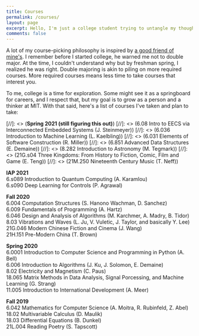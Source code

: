 ```yaml
---
title: Courses
permalink: /courses/
layout: page
excerpt: Hello, I'm just a college student trying to untangle my thoughts.
comments: false
---
```


A lot of my course-picking philosophy is inspired by [a good friend of mine's](https://zhengdongwang.com/blue_book/). I remember before I started college, he warned me not to double major. At the time, I couldn't understand why but by freshman spring, I realized he was right. Double majoring is akin to piling on more required courses. More required courses means less time to take courses that interest you.

To me, college is a time for exploration. Some might see it as a springboard for careers, and I respect that, but my goal is to grow as a person and a thinker at MIT. With that said, here's a list of courses I've taken and plan to take:

[//]: <> (**Spring 2021 (still figuring this out)**)
[//]: <> (6.08 Intro to EECS via Interconnected Embedded Systems (J. Steinmeyer))
[//]: <> (6.036 Introduction to Machine Learning (L. Kaelbling))
[//]: <> (6.031 Elements of Software Construction (R. Miller))
[//]: <> (6.851 Advanced Data Structures (E. Demaine))
[//]: <> (8.282 Introduction to Astronomy (M. Tegmark))
[//]: <> (21G.s04 Three Kingdoms: From History to Fiction, Comic, Film and Game (E. Teng))
[//]: <> (21M.250 Nineteenth Century Music (T. Neff))

**IAP 2021**  
6.s089 Introduction to Quantum Computing (A. Karamlou)  
6.s090 Deep Learning for Controls (P. Agrawal)  

**Fall 2020**  
6.004 Computation Structures (S. Hanono Wachman, D. Sanchez)  
6.009 Fundamentals of Programming (A. Hartz)  
6.046 Design and Analysis of Algorithms (M. Karchmer, A. Madry, B. Tidor)  
8.03  Vibrations and Waves (L. Ju, V. Vuletic, J. Taylor, and basically Y. Lee)  
21G.046 Modern Chinese Fiction and Cinema (J. Wang)  
21H.151 Pre-Modern China (T. Brown)  

**Spring 2020**  
6.0001 Introduction to Computer Science and Programming in Python (A. Bell)  
6.006  Introduction to Algorithms (J. Ku, J. Solomon, E. Demaine)  
8.02   Electricity and Magnetism (C. Paus)  
18.065 Matrix Methods in Data Analysis, Signal Porcessing, and Machine Learning (G. Strang)  
11.005 Introduction to International Development (A. Meer)  

**Fall 2019**  
6.042  Mathematics for Computer Science (A. Moitra, R. Rubinfeld, Z. Abel)  
18.02  Multivariable Calculus (D. Maulik)  
18.03  Differential Equations (B. Dunkel)  
21L.004 Reading Poetry (S. Tapscott)  